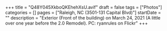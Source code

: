+++
title = "Q48Y045XkboQKEhehXsU.avif"
draft = false
tags = ["Photos"]
categories = []
pages = ["Raleigh, NC (3501-131 Capital Blvd)"]
startDate = ""
description = "Exterior (Front of the building) on March 24, 2021 (A little over one year before the 2.0 Remodel). PC: ryanrules on Flickr"
+++

